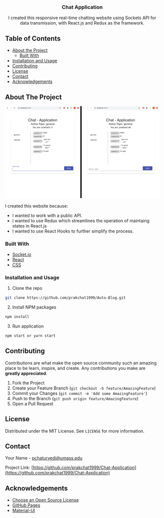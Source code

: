 <!-- PROJECT HEADER -->
<br />
<p align="center">

  <h3 align="center">Chat Application</h3>

  <p align="center">
    I created this responsive real-time chatting website using Sockets API for data transmission, with React.js and Redux as the framework.
  </p>
</p>

<!-- TABLE OF CONTENTS -->

## Table of Contents

- [About the Project](#about-the-project)
  - [Built With](#built-with)
- [Installation and Usage](#installation)
- [Contributing](#contributing)
- [License](#license)
- [Contact](#contact)
- [Acknowledgements](#acknowledgements)

<!-- ABOUT THE PROJECT -->

## About The Project

<a href="https://github.com/prakchat1999/Auto-Blog">
    <img src="img/Home-Page-SS.png" alt="Logo">
  </a>

I created this website because:

- I wanted to work with a public API.
- I wanted to use Redux which streamlines the operation of maintaing states in React.js
- I wanted to use React Hooks to further simplify the process.

### Built With

- [Socket.io](https://socket.io/get-started/chat/)
- [React](https://reactjs.org/)
- [CSS](https://www.w3.org/Style/CSS/Overview.en.html)

### Installation and Usage

1. Clone the repo

```sh
git clone https://github.com/prakchat1999/Auto-Blog.git
```

2. Install NPM packages

```sh
npm install
```

3. Run application

```sh
npm start or yarn start
```

<!-- CONTRIBUTING -->

## Contributing

Contributions are what make the open source community such an amazing place to be learn, inspire, and create. Any contributions you make are **greatly appreciated**.

1. Fork the Project
2. Create your Feature Branch (`git checkout -b feature/AmazingFeature`)
3. Commit your Changes (`git commit -m 'Add some AmazingFeature'`)
4. Push to the Branch (`git push origin feature/AmazingFeature`)
5. Open a Pull Request

<!-- LICENSE -->

## License

Distributed under the MIT License. See `LICENSE` for more information.

<!-- CONTACT -->

## Contact

Your Name - pchaturvedi@umass.edu

Project Link: [https://github.com/prakchat1999/Chat-Application](https://github.com/prakchat1999/Chat-Application)

<!-- ACKNOWLEDGEMENTS -->

## Acknowledgements

- [Choose an Open Source License](https://choosealicense.com)
- [GitHub Pages](https://pages.github.com)
- [Material-UI](https://material-ui.com/)
